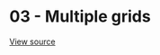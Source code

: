 # 03 - Multiple grids 

<ClientOnly>
<Example03MultipleGrids></Example03MultipleGrids>
</ClientOnly>

[View source](https://github.com/jbaysolutions/vue-grid-layout/blob/master/website/docs/.vuepress/components/Example03MultipleGrids.vue)
